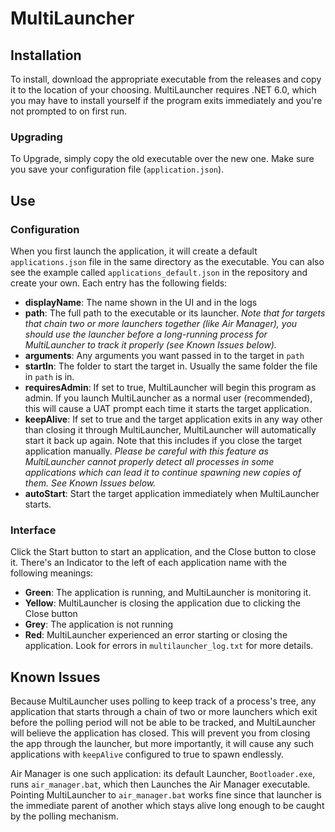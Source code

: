 # MultiLauncher
## Installation
To install, download the appropriate executable from the releases and copy it to the location of your choosing. MultiLauncher requires .NET 6.0, which you may have to install yourself if the program exits immediately and you're not prompted to on first run.
### Upgrading
To Upgrade, simply copy the old executable over the new one. Make sure you save your configuration file (`application.json`).
## Use
### Configuration
When you first launch the application, it will create a default `applications.json` file in the same directory as the executable. You can also see the example called `applications_default.json` in the repository and create your own. Each entry has the following fields:
* **displayName**: The name shown in the UI and in the logs
* **path**: The full path to the executable or its launcher. *Note that for targets that chain two or more launchers together (like Air Manager), you should use the launcher before a long-running process for MultiLauncher to track it properly (see Known Issues below).*
* **arguments**: Any arguments you want passed in to the target in `path`
* **startIn**: The folder to start the target in. Usually the same folder the file in `path` is in.
* **requiresAdmin**: If set to true, MultiLauncher will begin this program as admin. If you launch MultiLauncher as a normal user (recommended), this will cause a UAT prompt each time it starts the target application.
* **keepAlive**: If set to true and the target application exits in any way other than closing it through MultiLauncher, MultiLauncher will automatically start it back up again. Note that this includes if you close the target application manually. *Please be careful with this feature as MultiLauncher cannot properly detect all processes in some applications which can lead it to continue spawning new copies of them. See Known Issues below.*
* **autoStart**: Start the target application immediately when MultiLauncher starts.
### Interface
Click the Start button to start an application, and the Close button to close it. There's an Indicator to the left of each application name with the following meanings:
* **Green**: The application is running, and MultiLauncher is monitoring it.
* **Yellow**: MultiLauncher is closing the application due to clicking the Close button
* **Grey**: The application is not running
* **Red**: MultiLauncher experienced an error starting or closing the application. Look for errors in `multilauncher_log.txt` for more details.
## Known Issues
Because MultiLauncher uses polling to keep track of a process's tree, any application that starts through a chain of two or more launchers which exit before the polling period will not be able to be tracked, and MultiLauncher will believe the application has closed. This will prevent you from closing the app through the launcher, but more importantly, it will cause any such applications with `keepAlive` configured to true to spawn endlessly.

Air Manager is one such application: its default Launcher, `Bootloader.exe`, runs `air_manager.bat`, which then Launches the Air Manager executable. Pointing MultiLauncher to `air_manager.bat` works fine since that launcher is the immediate parent of another which stays alive long enough to be caught by the polling mechanism.
